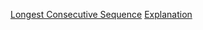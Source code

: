 [Longest Consecutive Sequence](https://www.interviewbit.com/problems/longest-consecutive-sequence/)
[Explanation](https://leetcode.com/articles/longest-consecutive-sequence/)
